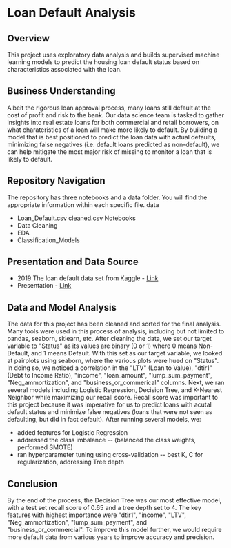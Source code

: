 # Loan Default Analysis

## Overview
This project uses exploratory data analysis and builds supervised machine learning models to predict the housing loan default status based on characteristics associated with the loan.

## Business Understanding
Albeit the rigorous loan approval process, many loans still default at the cost of profit and risk to the bank. Our data science team is tasked to gather insights into real estate loans for both commercial and retail borrowers, on what charateristics of a loan will make  more likely to default. By building a model that is best positioned to predict the loan data with actual defaults, minimizing false negatives (i.e. default loans predicted as non-default), we can help mitigate the most major risk of missing to monitor a loan that is likely to default.

## Repository Navigation
The repository has three notebooks and a data folder. You will find the appropriate information within each specific file.
data
- Loan_Default.csv
 cleaned.csv
Notebooks
- Data Cleaning
- EDA
- Classification_Models

## Presentation and Data Source
- 2019 The loan default data set from Kaggle - [Link](https://www.kaggle.com/datasets/yasserh/loan-default-dataset/data)
- Presentation - [Link](https://docs.google.com/presentation/d/1KgJH2fwKUstvnzfsk29R9V8aWu8x1A1pqu2k8tJLzUc/edit#slide=id.p)

## Data and Model Analysis
The data for this project has been cleaned and sorted for the final analysis.
Many tools were used in this process of analysis, including but not limited to pandas, seaborn, sklearn, etc.
After cleaning the data, we set our target variable to "Status" as its values are binary (0 or 1) where 0 means Non-Default, and 1 means Default.
With this set as our target variable, we looked at pairplots using seaborn, where the various plots were hued on "Status".
In doing so, we noticed a correlation in the "LTV" (Loan to Value), "dtir1" (Debt to Income Ratio), "income", "loan_amount", "lump_sum_payment", "Neg_ammortization", and "business_or_commerical" columns.
Next, we ran several models including Logistic Regression, Decision Tree, and K-Nearest Neighbor while maximizing our recall score.
Recall score was important to this project because it was imperative for us to predict loans with acutal default status and minimize false negatives (loans that were not seen as defaulting, but did in fact default).
After running several models, we:
- added features for Logistic Regression
- addressed the class imbalance
-- (balanced the class weights, performed SMOTE)
- ran hyperparameter tuning using cross-validation
-- best K, C for regularization, addressing Tree depth

## Conclusion
By the end of the process, the Decision Tree was our most effective model, with a test set recall score of 0.65 and a tree depth set to 4.
The key features with highest importance were "dtir1", "income", "LTV", "Neg_ammortization", "lump_sum_payment", and "business_or_commercial".
To improve this model further, we would require more default data from various years to improve accuracy and precision.
